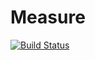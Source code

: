 # Measure

[![Build Status](https://travis-ci.org/menyoung/Measure.jl.svg?branch=master)](https://travis-ci.org/menyoung/Measure.jl)
